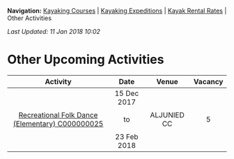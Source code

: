 **Navigation:** [Kayaking Courses](index) &#124; [Kayaking Expeditions](expedition) &#124; [Kayak Rental Rates](rental) &#124; Other Activities

_Last Updated: 11 Jan 2018 10:02_
# Other Upcoming Activities

Activity | Date | Venue | Vacancy
:---:|:---:|:---:|:---:
[Recreational Folk Dance (Elementary) C000000025](https://www.onepa.sg/class/details/c000000025)|15 Dec 2017<br/><br/>to<br/><br/>23 Feb 2018|ALJUNIED CC|5

